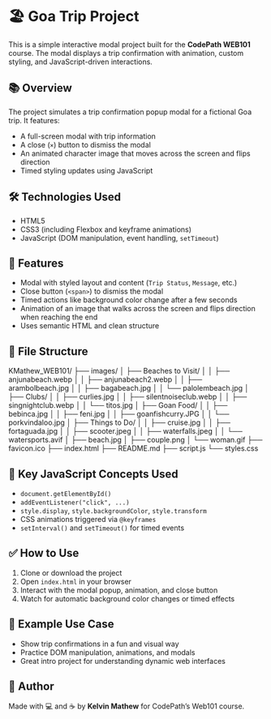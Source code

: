 # 🏖️ Goa Trip Project

This is a simple interactive modal project built for the **CodePath WEB101** course. The modal displays a trip confirmation with animation, custom styling, and JavaScript-driven interactions.

## 📚 Overview

The project simulates a trip confirmation popup modal for a fictional Goa trip. It features:
- A full-screen modal with trip information
- A close (`×`) button to dismiss the modal
- An animated character image that moves across the screen and flips direction
- Timed styling updates using JavaScript

## 🛠️ Technologies Used

- HTML5
- CSS3 (including Flexbox and keyframe animations)
- JavaScript (DOM manipulation, event handling, `setTimeout`)

## 🚀 Features

- Modal with styled layout and content (`Trip Status`, `Message`, etc.)
- Close button (`<span>`) to dismiss the modal
- Timed actions like background color change after a few seconds
- Animation of an image that walks across the screen and flips direction when reaching the end
- Uses semantic HTML and clean structure

## 📁 File Structure
KMathew_WEB101/
├── images/
│   ├── Beaches to Visit/
│   │   ├── anjunabeach.webp
│   │   ├── anjunabeach2.webp
│   │   ├── arambolbeach.jpg
│   │   ├── bagabeach.jpg
│   │   └── palolembeach.jpg
│   ├── Clubs/
│   │   ├── curlies.jpg
│   │   ├── silentnoiseclub.webp
│   │   ├── singnightclub.webp
│   │   └── titos.jpg
│   ├── Goan Food/
│   │   ├── bebinca.jpg
│   │   ├── feni.jpg
│   │   ├── goanfishcurry.JPG
│   │   └── porkvindaloo.jpg
│   ├── Things to Do/
│   │   ├── cruise.jpg
│   │   ├── fortaguada.jpg
│   │   ├── scooter.jpeg
│   │   ├── waterfalls.jpeg
│   │   └── watersports.avif
│   ├── beach.jpg
│   ├── couple.png
│   └── woman.gif
├── favicon.ico
├── index.html
├── README.md
├── script.js
└── styles.css

## 🎯 Key JavaScript Concepts Used

- `document.getElementById()`
- `addEventListener("click", ...)`
- `style.display`, `style.backgroundColor`, `style.transform`
- CSS animations triggered via `@keyframes`
- `setInterval()` and `setTimeout()` for timed events

## ✅ How to Use

1. Clone or download the project
2. Open `index.html` in your browser
3. Interact with the modal popup, animation, and close button
4. Watch for automatic background color changes or timed effects

## 📸 Example Use Case

- Show trip confirmations in a fun and visual way
- Practice DOM manipulation, animations, and modals
- Great intro project for understanding dynamic web interfaces

## 📝 Author

Made with 💻 and ☕ by **Kelvin Mathew** for CodePath’s Web101 course.